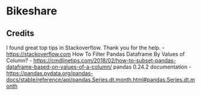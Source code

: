 # Bikeshare

## Credits

I found great top tips in Stackoverflow. Thank you for the help. - https://stackoverflow.com
How To Filter Pandas Dataframe By Values of Column? - https://cmdlinetips.com/2018/02/how-to-subset-pandas-dataframe-based-on-values-of-a-column/
pandas 0.24.2 documentation - https://pandas.pydata.org/pandas-docs/stable/reference/api/pandas.Series.dt.month.html#pandas.Series.dt.month
